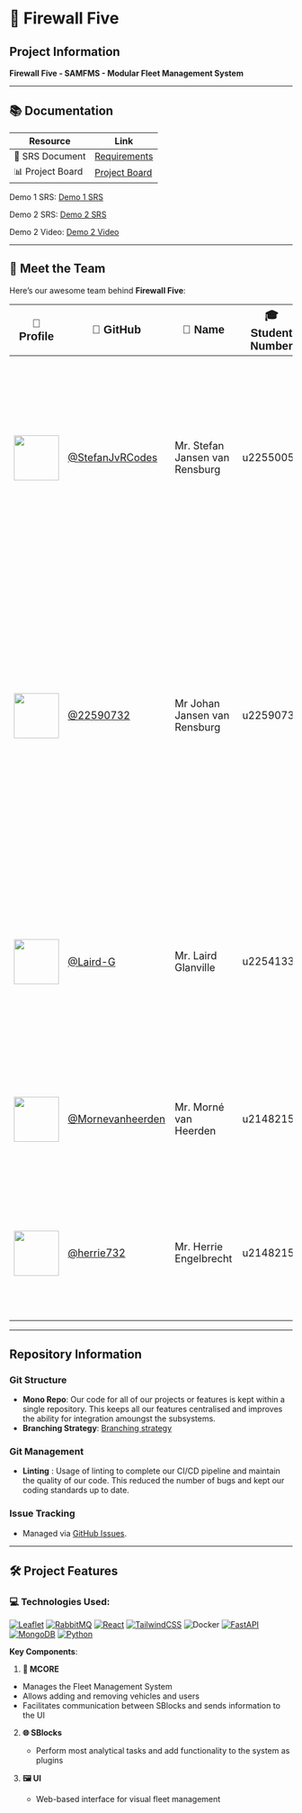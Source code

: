 # 🚀 Firewall Five

## Project Information
**Firewall Five - SAMFMS - Modular Fleet Management System**  

---

## 📚 Documentation  
| Resource | Link |
|----------|------|
| 📄 SRS Document | [Requirements](https://docs.google.com/document/d/1G0PdNyn39kSutfvn8tCN5x-yCHrte0QFu_v2-gYdXPU/edit?usp=sharing) |
| 📊 Project Board | [Project Board](link-to-project-board)

Demo 1 SRS: [Demo 1 SRS](https://docs.google.com/document/d/1En1Mck7JwaSdKjgyvRhmX5pXqHhVSUlhZhp7XU-f_K4/edit?tab=t.0)

Demo 2 SRS: [Demo 2 SRS](https://docs.google.com/document/d/1G0PdNyn39kSutfvn8tCN5x-yCHrte0QFu_v2-gYdXPU/edit?tab=t.0)

Demo 2 Video: [Demo 2 Video]()


---

## 👥 Meet the Team 
Here’s our awesome team behind **Firewall Five**:

<table>
  <thead>
    <tr>
      <th style="font-size: 20px; font-family: 'Verdana', sans-serif;">📸 Profile</th>
      <th style="font-size: 20px; font-family: 'Verdana', sans-serif;">👾 GitHub</th>
      <th style="font-size: 20px; font-family: 'Verdana', sans-serif;">🧑 Name</th>
      <th style="font-size: 20px; font-family: 'Verdana', sans-serif;">🎓 Student Number</th>
        <th style="font-size: 20px; font-family: 'Verdana', sans-serif;">🧑‍💻LinkedIn</th>
      <th style="font-size: 20px; font-family: 'Verdana', sans-serif;">📄Description</th>

  </tr>
  </thead>
  <tbody>
    <tr>
      <td><img src="https://github.com/StefanJvRCodes.png" width="80"></td>
      <td><a href="https://github.com/StefanJvRCodes" style="font-size: 18px;">@StefanJvRCodes</a></td>
      <td style="font-size: 18px;">Mr. Stefan Jansen van Rensburg</td>
      <td style="font-size: 18px;">u22550055</td>
      <td><a href="https://linkedin.com/in/stefan-JvR" style="font-size: 18px;">@Stefan Jansen van Rensburg</a></td>
      <td style="font-size: 18px;"><strong>Team lead/ Project manager.</strong>, management of <strong>CI\CD</strong> , Worked on <strong>Daemon.</strong> // Features: storage, CRUD operations, reading and writing files, server creation and user management</td>
    </tr>
    <tr>
      <td><img src="https://github.com/22590732.png" width="80"></td>
      <td><a href="https://github.com/22590732" style="font-size: 18px;">@22590732</a></td>
      <td style="font-size: 18px;">Mr Johan Jansen van Rensburg</td>
      <td style="font-size: 18px;">u22590732</td>
      <td><a href="https://www.linkedin.com/in/nicolaas-jansen-van-rensburg-202629363/" style="font-size: 18px;">@Johan Jansen van Rensburg</a></td>
      <td style="font-size: 18px;">
        <strong>UI Engineer, Designer, Services Engineer.</strong>
        Responsible for designing and implementing the user interface, ensuring a seamless and intuitive user experience. Contributed to the visual design, frontend architecture, and integration of backend services for the SAMFMS platform.
      </td>
    </tr>
    <tr>
      <td><img src="https://github.com/Laird-G.png" width="80"></td>
      <td><a href="https://github.com/Laird-G" style="font-size: 18px;">@Laird-G</a></td>
      <td style="font-size: 18px;">Mr. Laird Glanville</td>
      <td style="font-size: 18px;">u22541332</td>
      <td><a href="https://www.linkedin.com/in/laird-glanville-046270326/" style="font-size: 18px;">@Laird Glanville</a></td>
      <td style="font-size: 18px;">Backend Engineer, working on the inner logic and workings of the system. Responsible for MCore development, and development of modular, standalone SBlocks.</td>
    </tr>
    <tr>
      <td><img src="https://github.com/Mornevanheerden.png" width="80"></td>
      <td><a href="https://github.com/Mornevanheerden" style="font-size: 18px;">@Mornevanheerden</a></td>
      <td style="font-size: 18px;">Mr. Morné van Heerden</td>
      <td style="font-size: 18px;">u21482153</td>
      <td><a href="https://www.linkedin.com/in/morne-van-heerden-a0b173355/" style="font-size: 18px;">@Morné van heerden</a></td>
      <td style="font-size: 18px;">Devops, Systems Engineer and Services engineer. Responsible for the maintenance and upkeep of the Github repository.</td>
    </tr>
    <tr>
      <td><img src="https://github.com/herrie732.png" width="80"></td>
      <td><a href="https://github.com/herrie732" style="font-size: 18px;">@herrie732</a></td>
      <td style="font-size: 18px;">Mr. Herrie Engelbrecht</td>
      <td style="font-size: 18px;">u21482153</td>
      <td><a href="https://www.linkedin.com/in/morne-van-heerden-a0b173355/" style="font-size: 18px;">@Morné van heerden</a></td>
      <td style="font-size: 18px;">Devops, Systems Engineer and Services engineer. Responsible for the maintenance and upkeep of the Github repository.</td>
    </tr>
  </tbody>
</table>

---

## Repository Information
### Git Structure
- **Mono Repo**: Our code for all of our projects or features is kept within a single repository. This keeps all our features centralised and improves the ability for integration amoungst the subsystems.  
- **Branching Strategy**: [Branching strategy](https://github.com/COS301-SE-2025/SAMFMS/blob/docs/docs/Branching_Strategy.pdf)

### Git Management
- **Linting** : Usage of linting to complete our CI/CD pipeline and maintain the quality of our code. This reduced the number of bugs and kept our coding standards up to date. 

### Issue Tracking
- Managed via [GitHub Issues](https://github.com/COS301-SE-2025/SAMFMS/issues).

---

## 🛠️ Project Features

### 💻 **Technologies Used**:

[![Leaflet](https://img.shields.io/badge/Leaflet-199900?style=for-the-badge&logo=leaflet&logoColor=white)](https://leafletjs.com/)
[![RabbitMQ](https://img.shields.io/badge/RabbitMQ-FF6600?style=for-the-badge&logo=rabbitmq&logoColor=white)](https://www.rabbitmq.com/)
[![React](https://img.shields.io/badge/React-20232A?style=for-the-badge&logo=react&logoColor=61DAFB)](https://reactjs.org/)
[![TailwindCSS](https://img.shields.io/badge/Tailwind_CSS-38B2AC?style=for-the-badge&logo=tailwind-css&logoColor=white)](https://tailwindcss.com/)
![Docker](https://img.shields.io/badge/docker-%230db7ed.svg?style=for-the-badge&logo=docker&logoColor=white)
[![FastAPI](https://img.shields.io/badge/FastAPI-005571?style=for-the-badge&logo=fastapi&logoColor=white)](https://fastapi.tiangolo.com/)
[![MongoDB](https://img.shields.io/badge/MongoDB-4DB33D?style=for-the-badge&logo=mongodb&logoColor=white)](https://www.mongodb.com/)
[![Python](https://img.shields.io/badge/Python-3776AB?style=for-the-badge&logo=python&logoColor=white)](https://www.python.org/)

**Key Components**:

1. **🔧 MCORE**

- Manages the Fleet Management System
- Allows adding and removing vehicles and users
- Facilitates communication between SBlocks and sends information to the UI

2. **🌐 SBlocks**

   - Perform most analytical tasks and add functionality to the system as plugins

3. **🖼️ UI**
   - Web-based interface for visual fleet management
